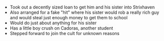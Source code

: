 - Took out a decently sized loan to get him and his sister into Strixhaven
- Also arranged for a fake "hit" where his sister would rob a really rich guy and would steal just enough money to get them to school
- Would do just about anything for his sister
- Has a little boy crush on Cadoras, another student
- Stepped forward to join the cult for unknown reasons